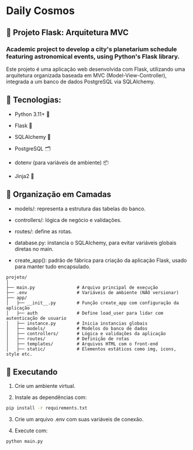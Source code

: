 # Daily Cosmos

## 🌙 Projeto Flask: Arquitetura MVC
### Academic project to develop a city's planetarium schedule featuring astronomical events, using Python's Flask library.

Este projeto é uma aplicação web desenvolvida com Flask, utilizando uma arquitetura organizada baseada em MVC (Model-View-Controller), integrada a um banco de dados PostgreSQL via SQLAlchemy.

## 🔧 Tecnologias:
- Python 3.11+ 🐍

- Flask 🧩

- SQLAlchemy 🧬

- PostgreSQL 🗂️

- dotenv (para variáveis de ambiente) 📦

- Jinja2 🧵


## 🔄 Organização em Camadas

- models/: representa a estrutura das tabelas do banco.

- controllers/: lógica de negócio e validações.

- routes/: define as rotas.

- database.py: instancia o SQLAlchemy, para evitar variáveis globais diretas no main.

- create_app(): padrão de fábrica para criação da aplicação Flask, usado para manter tudo encapsulado.


```
projeto/
│
├── main.py                # Arquivo principal de execução
├── .env                   # Variáveis de ambiente (NÃO versionar)
├── app/
│   ├── __init__.py        # Função create_app com configuração da aplicação
│   ├── auth               # Define load_user para lidar com autenticação de usuario
│   ├── instance.py        # Inicia instancias globais
│   ├── models/            # Modelos do banco de dados
│   ├── controllers/       # Lógica e validações da aplicação
│   ├── routes/            # Definição de rotas
│   ├── templates/         # Arquivos HTML com o front-end
│   ├── static/            # Elementos estáticos como img, icons, style etc.
```

## 🚀 Executando

1. Crie um ambiente virtual.

2. Instale as dependências com:
``` Bash
pip install -r requirements.txt
```

3. Crie um arquivo .env com suas variáveis de conexão.

4. Execute com:
``` Bash 
python main.py
```
















